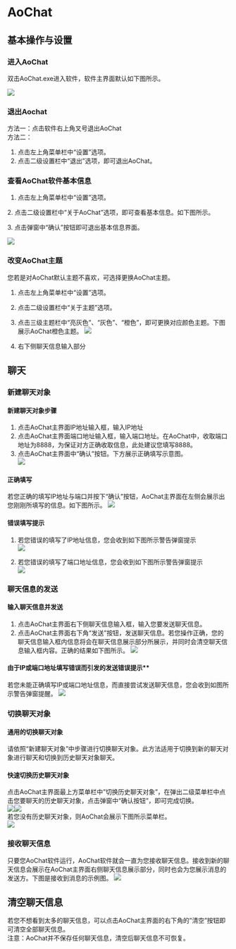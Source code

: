﻿                                                                
# AoChat
## 基本操作与设置
### 进入AoChat
双击AoChat.exe进入软件，软件主界面默认如下图所示。

![](image/1.png)
### 退出Aochat
方法一：点击软件右上角叉号退出AoChat<br>
方法二：
1. 点击左上角菜单栏中“设置”选项。
2. 点击二级设置栏中“退出”选项，即可退出AoChat。
### 查看AoChat软件基本信息
1. 点击左上角菜单栏中“设置”选项。

2\. 点击二级设置栏中“关于AoChat”选项，即可查看基本信息。如下图所示。

3\. 点击弹窗中“确认”按钮即可退出基本信息界面。

![](image/2.png)
### 改变AoChat主题
您若是对AoChat默认主题不喜欢，可选择更换AoChat主题。
1. 点击左上角菜单栏中“设置”选项。
2. 点击二级设置栏中“关于主题”选项。
3. 点击三级主题栏中“亮灰色”、“灰色”、“橙色”，即可更换对应颜色主题。下图展示AoChat橙色主题。
![](image/3.png)

1. 右下侧聊天信息输入部分
## 聊天
### 新建聊天对象
#### 新建聊天对象步骤
1. 点击AoChat主界面IP地址输入框，输入IP地址
2. 点击AoChat主界面端口地址输入框，输入端口地址。在AoChat中，收取端口地址为8888，为保证对方正确收取信息，此处建议您填写8888。
3. 点击AoChat主界面中“确认”按钮。下方展示正确填写示意图。<br>
![](image/4.png)
#### 正确填写
若您正确的填写IP地址与端口并按下“确认”按钮，AoChat主界面在左侧会展示出您刚刚所填写的信息。如下图所示。
![](image/5.png)
#### 错误填写提示
1. 若您错误的填写了IP地址信息，您会收到如下图所示警告弹窗提示<br>
![](image/6.png)

2. 若您错误的填写了端口地址信息，您会收到如下图所示警告弹窗提示<br>
![](image/7.png)

### 聊天信息的发送
#### 输入聊天信息并发送
1. 点击AoChat主界面右下侧聊天信息输入框，输入您要发送聊天信息。
2. 点击AoChat主界面右下角“发送”按钮，发送聊天信息。若您操作正确，您的聊天信息输入框内信息将会在聊天信息展示部分所展示，并同时会清空聊天信息输入框内容。正确的结果如下图所示。
![](image/8.png)

#### 由于IP或端口地址填写错误而引发的发送错误提示**
若您未能正确填写IP或端口地址信息，而直接尝试发送聊天信息，您会收到如图所示警告弹窗提醒。
![](image/9.png)
### 切换聊天对象
#### 通用的切换聊天对象
请依照“新建聊天对象”中步骤进行切换聊天对象。此方法适用于切换到新的聊天对象进行聊天和切换到历史聊天对象聊天。
#### 快速切换历史聊天对象
点击AoChat主界面最上方菜单栏中”切换历史聊天对象”，在弹出二级菜单栏中点击您要聊天的历史聊天对象，点击弹窗中“确认按钮”，即可完成切换。<br>
![](image/10.png)![](image/11.png)
<br>
若您没有历史聊天对象，则AoChat会展示下图所示菜单栏。<br>
![](image/12.png)
### 接收聊天信息
只要您AoChat软件运行，AoChat软件就会一直为您接收聊天信息。接收到新的聊天信息会展示在AoChat主界面右侧聊天信息展示部分，同时也会为您展示消息的发送方。下图是接收到消息的示例图。
![](image/13.png)

## 清空聊天信息
若您不想看到太多的聊天信息，可以点击AoChat主界面的右下角的”清空”按钮即可清空全部聊天信息。<br>
注意：AoChat并不保存任何聊天信息，清空后聊天信息不可恢复。

